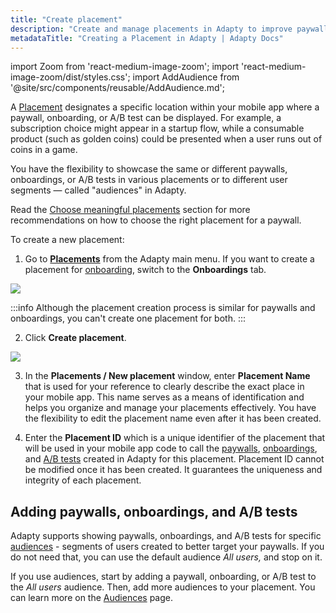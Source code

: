 ```yaml
---
title: "Create placement"
description: "Create and manage placements in Adapty to improve paywall performance."
metadataTitle: "Creating a Placement in Adapty | Adapty Docs"
---
```


import Zoom from 'react-medium-image-zoom';
import 'react-medium-image-zoom/dist/styles.css';
import AddAudience from '@site/src/components/reusable/AddAudience.md';

A [Placement](placements) designates a specific location within your mobile app where a paywall, onboarding, or A/B test can be displayed. For example, a subscription choice might appear in a startup flow, while a consumable product (such as golden coins) could be presented when a user runs out of coins in a game. 


You have the flexibility to showcase the same or different paywalls, onboardings, or A/B tests in various placements or to different user segments — called "audiences" in Adapty. 

Read the [Choose meaningful placements](choose-meaningful-placements) section for more recommendations on how to choose the right placement for a paywall.

To create a new placement:

1. Go to **[Placements](https://app.adapty.io/placements)** from the Adapty main menu. If you want to create a placement for [onboarding](https://adapty.io/docs/onboardings), switch to the **Onboardings** tab.

   

<Zoom>
  <img src={require('./img/create-placement-1.png').default}
  style={{
    border: '1px solid #727272', /* border width and color */
    width: '700px', /* image width */
    display: 'block', /* for alignment */
    margin: '0 auto' /* center alignment */
  }}
/>
</Zoom>

:::info
Although the placement creation process is similar for paywalls and onboardings, you can't create one placement for both.
:::

2. Click **Create placement**.


<Zoom>
  <img src={require('./img/create-placement-2.png').default}
  style={{
    border: '1px solid #727272', /* border width and color */
    width: '700px', /* image width */
    display: 'block', /* for alignment */
    margin: '0 auto' /* center alignment */
  }}
/>
</Zoom>



3. In the **Placements / New placement** window, enter **Placement Name** that is used for your reference to clearly describe the exact place in your mobile app. This name serves as a means of identification and helps you organize and manage your placements effectively. You have the flexibility to edit the placement name even after it has been created.

4. Enter the **Placement ID** which is a unique identifier of the placement that will be used in your mobile app code to call the [paywalls](paywalls), [onboardings](https://docs.adapty.io/docs/onboardings),  and [A/B tests](ab-tests) created in Adapty for this placement.  Placement ID cannot be modified once it has been created. It guarantees the uniqueness and integrity of each placement. 

## Adding paywalls, onboardings, and A/B tests
Adapty supports showing paywalls, onboardings, and A/B tests for specific [audiences](audience) - segments of users created to better target your paywalls. If you do not need that, you can use the default audience *All users,* and stop on it. 

If you use audiences, start by adding a paywall, onboarding, or A/B test to the *All users* audience. Then, add more audiences to your placement. You can learn more on the [Audiences](audience) page.

   <AddAudience />